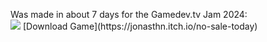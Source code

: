<p>
  <a>
    Was made in about 7 days for the Gamedev.tv Jam 2024: <br/>
    <img src="https://img.shields.io/badge/Itch.io-FA5C5C?style=for-the-badge&logo=itchdotio&logoColor=white" /> 
    [Download Game](https://jonasthn.itch.io/no-sale-today)
  </a>
</p>
